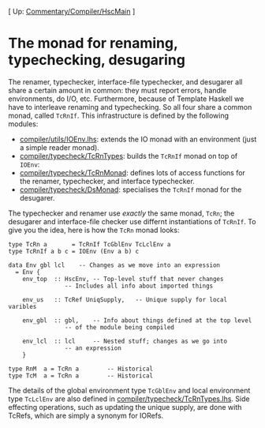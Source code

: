 
\[ Up: [Commentary/Compiler/HscMain](commentary/compiler/hsc-main) \]

# The monad for renaming, typechecking, desugaring


The renamer, typechecker, interface-file typechecker, and desugarer all share a certain amount in common: they must report errors, handle environments, do I/O, etc.  Furthermore, because of Template Haskell we have to interleave renaming and typechecking.  So all four share a common monad, called `TcRnIf`.  This infrastructure is defined by the following modules:

- [compiler/utils/IOEnv.lhs](/trac/ghc/browser/ghc/compiler/utils/IOEnv.lhs): extends the IO monad with an environment (just a simple reader monad).
- [compiler/typecheck/TcRnTypes](/trac/ghc/browser/ghc/compiler/typecheck/TcRnTypes): builds the `TcRnIf` monad on top of `IOEnv`:
- [compiler/typecheck/TcRnMonad](/trac/ghc/browser/ghc/compiler/typecheck/TcRnMonad): defines lots of access functions for the renamer, typechecker, and interface typechecker.
- [compiler/typecheck/DsMonad](/trac/ghc/browser/ghc/compiler/typecheck/DsMonad): specialises the `TcRnIf` monad for the desugarer.


The typechecker and renamer use *exactly* the same monad, `TcRn`; the desugarer and interface-file checker use differnt instantiations of `TcRnIf`.  To give you the idea, here is how the `TcRn` monad looks:

```wiki
type TcRn a       = TcRnIf TcGblEnv TcLclEnv a
type TcRnIf a b c = IOEnv (Env a b) c

data Env gbl lcl	-- Changes as we move into an expression
  = Env {
	env_top	 :: HscEnv,	-- Top-level stuff that never changes
				-- Includes all info about imported things

	env_us   :: TcRef UniqSupply,	-- Unique supply for local varibles

	env_gbl  :: gbl,	-- Info about things defined at the top level
				-- of the module being compiled

	env_lcl  :: lcl		-- Nested stuff; changes as we go into 
				-- an expression
    }

type RnM  a = TcRn a		-- Historical
type TcM  a = TcRn a		-- Historical
```


The details of the global environment type `TcGblEnv` and local environment type `TcLclEnv` are also defined in [compiler/typecheck/TcRnTypes.lhs](/trac/ghc/browser/ghc/compiler/typecheck/TcRnTypes.lhs).  Side effecting operations, such as updating the unique supply, are done with TcRefs, which are simply a synonym for IORefs. 
